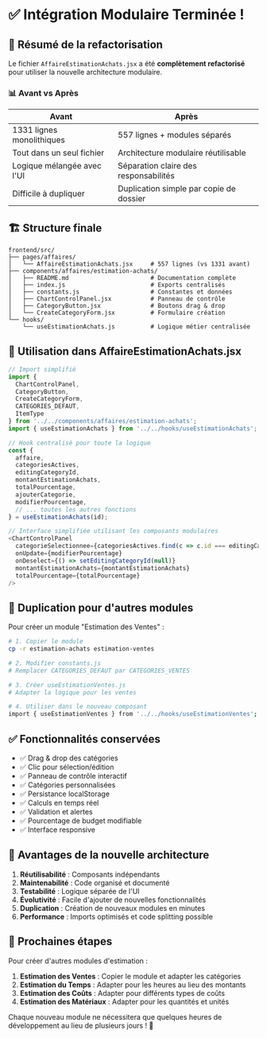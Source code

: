 # ✅ Intégration Modulaire Terminée !

## 🎯 Résumé de la refactorisation

Le fichier `AffaireEstimationAchats.jsx` a été **complètement refactorisé** pour utiliser la nouvelle architecture modulaire.

### 📊 Avant vs Après

| **Avant** | **Après** |
|-----------|-----------|
| 1331 lignes monolithiques | 557 lignes + modules séparés |
| Tout dans un seul fichier | Architecture modulaire réutilisable |
| Logique mélangée avec l'UI | Séparation claire des responsabilités |
| Difficile à dupliquer | Duplication simple par copie de dossier |

## 🏗️ Structure finale

```
frontend/src/
├── pages/affaires/
│   └── AffaireEstimationAchats.jsx     # 557 lignes (vs 1331 avant)
├── components/affaires/estimation-achats/
│   ├── README.md                       # Documentation complète
│   ├── index.js                        # Exports centralisés
│   ├── constants.js                    # Constantes et données
│   ├── ChartControlPanel.jsx           # Panneau de contrôle
│   ├── CategoryButton.jsx              # Boutons drag & drop
│   └── CreateCategoryForm.jsx          # Formulaire création
└── hooks/
    └── useEstimationAchats.js          # Logique métier centralisée
```

## 🚀 Utilisation dans AffaireEstimationAchats.jsx

```javascript
// Import simplifié
import { 
  ChartControlPanel, 
  CategoryButton, 
  CreateCategoryForm,
  CATEGORIES_DEFAUT,
  ItemType
} from '../../components/affaires/estimation-achats';
import { useEstimationAchats } from '../../hooks/useEstimationAchats';

// Hook centralisé pour toute la logique
const {
  affaire,
  categoriesActives,
  editingCategoryId,
  montantEstimationAchats,
  totalPourcentage,
  ajouterCategorie,
  modifierPourcentage,
  // ... toutes les autres fonctions
} = useEstimationAchats(id);

// Interface simplifiée utilisant les composants modulaires
<ChartControlPanel
  categorieSelectionnee={categoriesActives.find(c => c.id === editingCategoryId)}
  onUpdate={modifierPourcentage}
  onDeselect={() => setEditingCategoryId(null)}
  montantEstimationAchats={montantEstimationAchats}
  totalPourcentage={totalPourcentage}
/>
```

## 🔄 Duplication pour d'autres modules

Pour créer un module "Estimation des Ventes" :

```bash
# 1. Copier le module
cp -r estimation-achats estimation-ventes

# 2. Modifier constants.js
# Remplacer CATEGORIES_DEFAUT par CATEGORIES_VENTES

# 3. Créer useEstimationVentes.js
# Adapter la logique pour les ventes

# 4. Utiliser dans le nouveau composant
import { useEstimationVentes } from '../../hooks/useEstimationVentes';
```

## ✅ Fonctionnalités conservées

- ✅ Drag & drop des catégories
- ✅ Clic pour sélection/édition
- ✅ Panneau de contrôle interactif
- ✅ Catégories personnalisées
- ✅ Persistance localStorage
- ✅ Calculs en temps réel
- ✅ Validation et alertes
- ✅ Pourcentage de budget modifiable
- ✅ Interface responsive

## 🎨 Avantages de la nouvelle architecture

1. **Réutilisabilité** : Composants indépendants
2. **Maintenabilité** : Code organisé et documenté
3. **Testabilité** : Logique séparée de l'UI
4. **Évolutivité** : Facile d'ajouter de nouvelles fonctionnalités
5. **Duplication** : Création de nouveaux modules en minutes
6. **Performance** : Imports optimisés et code splitting possible

## 🔧 Prochaines étapes

Pour créer d'autres modules d'estimation :

1. **Estimation des Ventes** : Copier le module et adapter les catégories
2. **Estimation du Temps** : Adapter pour les heures au lieu des montants
3. **Estimation des Coûts** : Adapter pour différents types de coûts
4. **Estimation des Matériaux** : Adapter pour les quantités et unités

Chaque nouveau module ne nécessitera que quelques heures de développement au lieu de plusieurs jours ! 🚀 